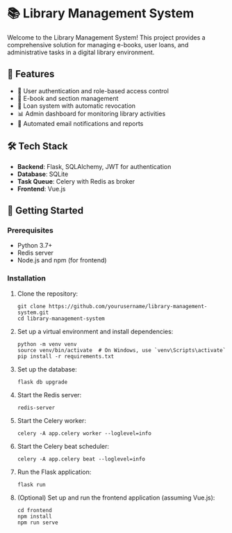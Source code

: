 # 📚 Library Management System

Welcome to the Library Management System! This project provides a comprehensive solution for managing e-books, user loans, and administrative tasks in a digital library environment.

## 🌟 Features

- 👤 User authentication and role-based access control
- 📖 E-book and section management
- 📅 Loan system with automatic revocation
- 📊 Admin dashboard for monitoring library activities
- 📧 Automated email notifications and reports

## 🛠️ Tech Stack

- **Backend**: Flask, SQLAlchemy, JWT for authentication
- **Database**: SQLite
- **Task Queue**: Celery with Redis as broker
- **Frontend**: Vue.js

## 🚀 Getting Started

### Prerequisites

- Python 3.7+
- Redis server
- Node.js and npm (for frontend)

### Installation

1. Clone the repository:
   ```
   git clone https://github.com/yourusername/library-management-system.git
   cd library-management-system
   ```

2. Set up a virtual environment and install dependencies:
   ```
   python -m venv venv
   source venv/bin/activate  # On Windows, use `venv\Scripts\activate`
   pip install -r requirements.txt
   ```

3. Set up the database:
   ```
   flask db upgrade
   ```

4. Start the Redis server:
   ```
   redis-server
   ```

5. Start the Celery worker:
   ```
   celery -A app.celery worker --loglevel=info
   ```

6. Start the Celery beat scheduler:
   ```
   celery -A app.celery beat --loglevel=info
   ```

7. Run the Flask application:
   ```
   flask run
   ```

8. (Optional) Set up and run the frontend application (assuming Vue.js):
   ```
   cd frontend
   npm install
   npm run serve
   ```

